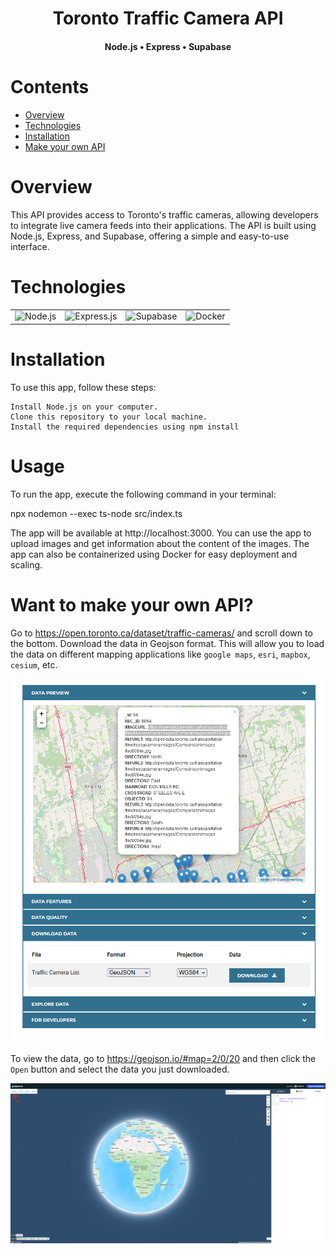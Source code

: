 <div align="center">
  <h1>Toronto Traffic Camera API</h1>
  <h4>Node.js • Express • Supabase</h4>
</div>
<h1>Contents</h1>

- [Overview](#overview)
- [Technologies](#technologies)
- [Installation](#installation)
- [Make your own API](#api)

<h1 id="overview">Overview</h1>

This API provides access to Toronto's traffic cameras, allowing developers to integrate live camera feeds into their applications. The API is built using Node.js, Express, and Supabase, offering a simple and easy-to-use interface.
<h1>Technologies</h1>
<div align="center" id="technologies">


<table>
  <tr> 
    <td align='center'><img src="https://img.shields.io/badge/node.js-%23121011.svg?style=for-the-badge&logo=node.js" alt="Node.js"/></td>
    <td align='center'><img src="https://img.shields.io/badge/express.js-%23121011.svg?style=for-the-badge" alt="Express.js"/></td>
    <td align='center'><img src="https://img.shields.io/badge/supabase-%23121011.svg?style=for-the-badge&logo=supabase" alt="Supabase"/></td>
    <td align='center'><img src="https://img.shields.io/badge/docker-%23121011.svg?style=for-the-badge&logo=docker" alt="Docker"/></td>
  </tr>
 </table>
</div>
<h1>Installation</h1>

To use this app, follow these steps:

    Install Node.js on your computer.
    Clone this repository to your local machine.
    Install the required dependencies using npm install

<h1>Usage</h1>

To run the app, execute the following command in your terminal:

npx nodemon --exec ts-node src/index.ts

The app will be available at http://localhost:3000. You can use the app to upload images and get information about the content of the images. The app can also be containerized using Docker for easy deployment and scaling.

<h1 id="api">Want to make your own API?</h1>

Go to https://open.toronto.ca/dataset/traffic-cameras/ and scroll down to the bottom. Download the data in Geojson format. This will allow you to load the data on different mapping applications like `google maps`, `esri`, `mapbox`, `cesium`, etc.

![image info](./images/DownloadData.png)

To view the data, go to https://geojson.io/#map=2/0/20 and then click the `Open` button and select the data you just downloaded. 


![image info](./images/Load.png)
